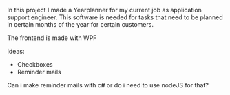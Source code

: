 In this project I made a Yearplanner for my current job as application support engineer.
This software is needed for tasks that need to be planned in certain months of the year for certain customers.

The frontend is made with WPF

Ideas:
- Checkboxes
- Reminder mails

Can i make reminder mails with c# or do i need to use nodeJS for that?
